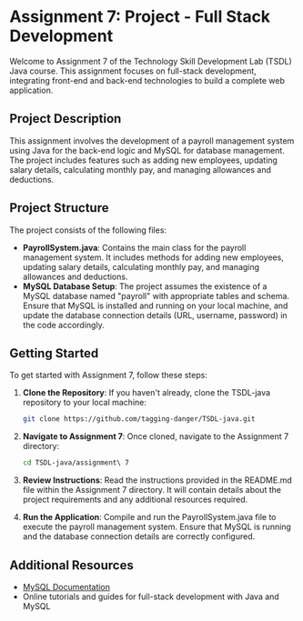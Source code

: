 # Assignment 7: Project - Full Stack Development

Welcome to Assignment 7 of the Technology Skill Development Lab (TSDL) Java course. This assignment focuses on full-stack development, integrating front-end and back-end technologies to build a complete web application.

## Project Description

This assignment involves the development of a payroll management system using Java for the back-end logic and MySQL for database management. The project includes features such as adding new employees, updating salary details, calculating monthly pay, and managing allowances and deductions.

## Project Structure

The project consists of the following files:

- **PayrollSystem.java**: Contains the main class for the payroll management system. It includes methods for adding new employees, updating salary details, calculating monthly pay, and managing allowances and deductions.
- **MySQL Database Setup**: The project assumes the existence of a MySQL database named "payroll" with appropriate tables and schema. Ensure that MySQL is installed and running on your local machine, and update the database connection details (URL, username, password) in the code accordingly.

## Getting Started

To get started with Assignment 7, follow these steps:

1. **Clone the Repository**: If you haven't already, clone the TSDL-java repository to your local machine:

    ```bash
    git clone https://github.com/tagging-danger/TSDL-java.git

2. **Navigate to Assignment 7**: Once cloned, navigate to the Assignment 7 directory:

    ```bash
    cd TSDL-java/assignment\ 7

3. **Review Instructions**: Read the instructions provided in the README.md file within the Assignment 7 directory. It will contain details about the project requirements and any additional resources required.

4. **Run the Application**: Compile and run the PayrollSystem.java file to execute the payroll management system. Ensure that MySQL is running and the database connection details are correctly configured.

## Additional Resources

- [MySQL Documentation](https://dev.mysql.com/doc/)
- Online tutorials and guides for full-stack development with Java and MySQL
